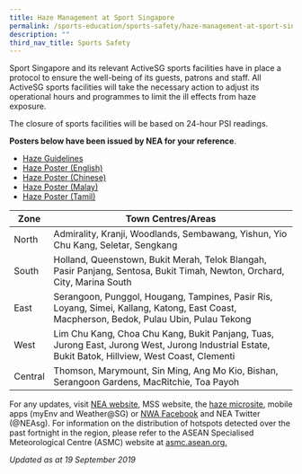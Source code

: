 ```yaml
---
title: Haze Management at Sport Singapore
permalink: /sports-education/sports-safety/haze-management-at-sport-singapore/
description: ""
third_nav_title: Sports Safety
---
```

Sport Singapore and its relevant ActiveSG sports facilities have in place a protocol to ensure the well-being of its guests, patrons and staff. All ActiveSG sports facilities will take the necessary action to adjust its operational hours and programmes to limit the ill effects from haze exposure.

The closure of sports facilities will be based on 24-hour PSI readings.

**Posters below have been issued by NEA for your reference**.
* [Haze Guidelines](/files/Sport%20Education/Sport%20Safety/Haze%20Management/Haze_Guidelines_1Oct2019_website.pdf)
* [Haze Poster (English)](/files/Sport%20Education/Sport%20Safety/Haze%20Management/PSI_PM_A4_Poster_English_2019_09_16.pdf)
* [Haze Poster (Chinese)](/files/Sport%20Education/Sport%20Safety/Haze%20Management/PSI_PM_A4_Poster_Chinese_2019_09_16.pdf)
* [Haze Poster (Malay)](/files/Sport%20Education/Sport%20Safety/Haze%20Management/PSI_PM_A4_Poster_Malay_2019_09_16.pdf)
* [Haze Poster (Tamil)](/files/Sport%20Education/Sport%20Safety/Haze%20Management/PSI_PM_A4_Poster_Tamil_2019_09_16.pdf)



| Zone | Town Centres/Areas |
| -------- | -------- |
| North     | Admirality, Kranji, Woodlands, Sembawang, Yishun, Yio Chu Kang, Seletar, Sengkang|
| South | Holland, Queenstown, Bukit Merah, Telok Blangah, Pasir Panjang, Sentosa, Bukit Timah, Newton, Orchard, City, Marina South|
| East | Serangoon, Punggol, Hougang, Tampines, Pasir Ris, Loyang, Simei, Kallang, Katong, East Coast, Macpherson, Bedok, Pulau Ubin, Pulau Tekong|
| West | Lim Chu Kang, Choa Chu Kang, Bukit Panjang, Tuas, Jurong East, Jurong West, Jurong Industrial Estate, Bukit Batok, Hillview, West Coast, Clementi |
| Central | Thomson, Marymount, Sin Ming, Ang Mo Kio, Bishan, Serangoon Gardens, MacRitchie, Toa Payoh |

For any updates, visit [NEA website](https://www.nea.gov.sg/), MSS website, the [haze microsite](https://www.haze.gov.sg/), mobile apps (myEnv and Weather@SG) or [NWA Facebook](www.facebook.com/NEASingapore) and NEA Twitter (@NEAsg). For information on the distribution of hotspots detected over the past fortnight in the region, please refer to the ASEAN Specialised Meteorological Centre (ASMC) website at [asmc.asean.org.](http://asmc.asean.org/home/)

*Updated as at 19 September 2019*